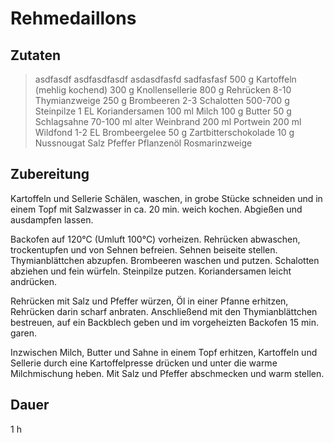 # Rehmedaillons

## Zutaten
> asdfasdf
> asdfasdfasdf
> asdasdfasfd
> sadfasfasf
500 g       Kartoffeln (mehlig kochend)
300 g       Knollensellerie
800 g       Rehrücken
8-10        Thymianzweige
250 g       Brombeeren
2-3         Schalotten
500-700 g   Steinpilze
1 EL        Koriandersamen
100 ml      Milch
100 g       Butter
50 g        Schlagsahne
70-100 ml   alter Weinbrand
200 ml      Portwein
200 ml      Wildfond
1-2 EL      Brombeergelee
50 g        Zartbitterschokolade
10 g        Nussnougat
 			Salz
			Pfeffer
			Pflanzenöl
			Rosmarinzweige
## Zubereitung
Kartoffeln und Sellerie Schälen, waschen, in grobe Stücke schneiden und in einem Topf mit Salzwasser in ca. 20 min. weich kochen. Abgießen und ausdampfen lassen.

Backofen auf 120°C (Umluft 100°C) vorheizen. Rehrücken abwaschen, trockentupfen und von Sehnen befreien. Sehnen beiseite stellen. Thymianblättchen abzupfen. Brombeeren waschen und putzen. Schalotten abziehen und fein würfeln. Steinpilze putzen. Koriandersamen leicht andrücken.

Rehrücken mit Salz und Pfeffer würzen, Öl in einer Pfanne erhitzen, Rehrücken darin scharf anbraten. Anschließend mit den Thymianblättchen bestreuen, auf ein Backblech geben und im vorgeheizten Backofen 15 min. garen. 

Inzwischen Milch, Butter und Sahne in einem Topf erhitzen, Kartoffeln und Sellerie durch eine Kartoffelpresse drücken und unter die warme Milchmischung heben. Mit Salz und Pfeffer abschmecken und warm stellen.

## Dauer
1 h